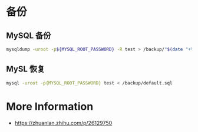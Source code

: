 # 备份

## MySQL 备份

```bash
mysqldump -uroot -p${MYSQL_ROOT_PASSWORD} -R test > /backup/"$(date "+%Y%m%d-%H.%M")".sql
```

## MySL 恢复

```bash
mysql -uroot -p{MYSQL_ROOT_PASSWORD} test < /backup/default.sql
```

# More Information
* https://zhuanlan.zhihu.com/p/26129750
